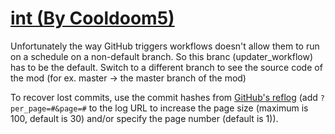 # [int (By Cooldoom5)](https://github.com/Cooldoom5/int)

Unfortunately the way GitHub triggers workflows doesn't allow them to run on a schedule on a non-default branch. So this branc (updater_workflow) has to be the default. Switch to a different branch to see the source code of the mod (for ex. master -> the master branch of the mod)

To recover lost commits, use the commit hashes from [GitHub's reflog](https://api.github.com/repos/KtaneModules/int-Cooldoom5/events) (add `?per_page=#&page=#` to the log URL to increase the page size (maximum is 100, default is 30) and/or specify the page number (default is 1)).
